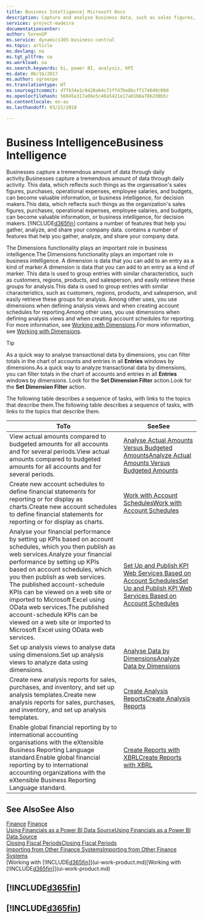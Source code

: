 ```yaml
---
title: Business Intelligence| Microsoft Docs
description: Capture and analyse business data, such as sales figures, purchases, operational expenses, employee salaries, and budgets, that can be valuable information for business intelligence or for decision making.
services: project-madeira
documentationcenter: 
author: SorenGP
ms.service: dynamics365-business-central
ms.topic: article
ms.devlang: na
ms.tgt_pltfrm: na
ms.workload: na
ms.search.keywords: bi, power BI, analysis, KPI
ms.date: 06/16/2017
ms.author: sgroespe
ms.translationtype: HT
ms.sourcegitcommit: d7fb34e1c9428a64c71ff47be8bcff174649c00d
ms.openlocfilehash: 56045e317a06e5c40a5421e17a01b8a7862d8b5c
ms.contentlocale: en-au
ms.lasthandoff: 03/22/2018

---
```

# <a name="business-intelligence"></a><span data-ttu-id="8ed54-103">Business Intelligence</span><span class="sxs-lookup"><span data-stu-id="8ed54-103">Business Intelligence</span></span>
<span data-ttu-id="8ed54-104">Businesses capture a tremendous amount of data through daily activity.</span><span class="sxs-lookup"><span data-stu-id="8ed54-104">Businesses capture a tremendous amount of data through daily activity.</span></span> <span data-ttu-id="8ed54-105">This data, which reflects such things as the organisation's sales figures, purchases, operational expenses, employee salaries, and budgets, can become valuable information, or business intelligence, for decision makers.</span><span class="sxs-lookup"><span data-stu-id="8ed54-105">This data, which reflects such things as the organization's sales figures, purchases, operational expenses, employee salaries, and budgets, can become valuable information, or business intelligence, for decision makers.</span></span> [!INCLUDE[d365fin](includes/d365fin_md.md)]<span data-ttu-id="8ed54-106"> contains a number of features that help you gather, analyze, and share your company data.</span><span class="sxs-lookup"><span data-stu-id="8ed54-106"> contains a number of features that help you gather, analyze, and share your company data.</span></span>

<span data-ttu-id="8ed54-107">The Dimensions functionality plays an important role in business intelligence.</span><span class="sxs-lookup"><span data-stu-id="8ed54-107">The Dimensions functionality plays an important role in business intelligence.</span></span> <span data-ttu-id="8ed54-108">A dimension is data that you can add to an entry as a kind of marker.</span><span class="sxs-lookup"><span data-stu-id="8ed54-108">A dimension is data that you can add to an entry as a kind of marker.</span></span> <span data-ttu-id="8ed54-109">This data is used to group entries with similar characteristics, such as customers, regions, products, and salesperson, and easily retrieve these groups for analysis.</span><span class="sxs-lookup"><span data-stu-id="8ed54-109">This data is used to group entries with similar characteristics, such as customers, regions, products, and salesperson, and easily retrieve these groups for analysis.</span></span> <span data-ttu-id="8ed54-110">Among other uses, you use dimensions  when defining analysis views and when creating account schedules for reporting.</span><span class="sxs-lookup"><span data-stu-id="8ed54-110">Among other uses, you use dimensions  when defining analysis views and when creating account schedules for reporting.</span></span> <span data-ttu-id="8ed54-111">For more information, see [Working with Dimensions](finance-dimensions.md).</span><span class="sxs-lookup"><span data-stu-id="8ed54-111">For more information, see [Working with Dimensions](finance-dimensions.md).</span></span>

> [!TIP]
> <span data-ttu-id="8ed54-112">As a quick way to analyse transactional data by dimensions, you can filter totals in the chart of accounts and entries in all **Entries** windows by dimensions.</span><span class="sxs-lookup"><span data-stu-id="8ed54-112">As a quick way to analyze transactional data by dimensions, you can filter totals in the chart of accounts and entries in all **Entries** windows by dimensions.</span></span> <span data-ttu-id="8ed54-113">Look for the **Set Dimension Filter** action.</span><span class="sxs-lookup"><span data-stu-id="8ed54-113">Look for the **Set Dimension Filter** action.</span></span>  

<span data-ttu-id="8ed54-114">The following table describes a sequence of tasks, with links to the topics that describe them.</span><span class="sxs-lookup"><span data-stu-id="8ed54-114">The following table describes a sequence of tasks, with links to the topics that describe them.</span></span>  

| <span data-ttu-id="8ed54-115">To</span><span class="sxs-lookup"><span data-stu-id="8ed54-115">To</span></span> | <span data-ttu-id="8ed54-116">See</span><span class="sxs-lookup"><span data-stu-id="8ed54-116">See</span></span> |
| --- | --- |
|<span data-ttu-id="8ed54-117">View actual amounts compared to budgeted amounts for all accounts and for several periods.</span><span class="sxs-lookup"><span data-stu-id="8ed54-117">View actual amounts compared to budgeted amounts for all accounts and for several periods.</span></span>|[<span data-ttu-id="8ed54-118">Analyse Actual Amounts Versus Budgeted Amounts</span><span class="sxs-lookup"><span data-stu-id="8ed54-118">Analyze Actual Amounts Versus Budgeted Amounts</span></span>](bi-how-analyze-actual-versus-budget.md)|
|<span data-ttu-id="8ed54-119">Create new account schedules to define financial statements for reporting or for display as charts.</span><span class="sxs-lookup"><span data-stu-id="8ed54-119">Create new account schedules to define financial statements for reporting or for display as charts.</span></span>|[<span data-ttu-id="8ed54-120">Work with Account Schedules</span><span class="sxs-lookup"><span data-stu-id="8ed54-120">Work with Account Schedules</span></span>](bi-how-work-account-schedule.md)|
|<span data-ttu-id="8ed54-121">Analyse your financial performance by setting up KPIs based on account schedules, which you then publish as web services.</span><span class="sxs-lookup"><span data-stu-id="8ed54-121">Analyze your financial performance by setting up KPIs based on account schedules, which you then publish as web services.</span></span> <span data-ttu-id="8ed54-122">The published account-schedule KPIs can be viewed on a web site or imported to Microsoft Excel using OData web services.</span><span class="sxs-lookup"><span data-stu-id="8ed54-122">The published account-schedule KPIs can be viewed on a web site or imported to Microsoft Excel using OData web services.</span></span>|[<span data-ttu-id="8ed54-123">Set Up and Publish KPI Web Services Based on Account Schedules</span><span class="sxs-lookup"><span data-stu-id="8ed54-123">Set Up and Publish KPI Web Services Based on Account Schedules</span></span>](bi-how-to-set-up-and-publish-kpi-web-services-based-on-account-schedules.md)|
|<span data-ttu-id="8ed54-124">Set up analysis views to analyse data using dimensions.</span><span class="sxs-lookup"><span data-stu-id="8ed54-124">Set up analysis views to analyze data using dimensions.</span></span>|[<span data-ttu-id="8ed54-125">Analyse Data by Dimensions</span><span class="sxs-lookup"><span data-stu-id="8ed54-125">Analyze Data by Dimensions</span></span>](bi-how-analyze-data-dimension.md)|
|<span data-ttu-id="8ed54-126">Create new analysis reports for sales, purchases, and inventory, and set up analysis templates.</span><span class="sxs-lookup"><span data-stu-id="8ed54-126">Create new analysis reports for sales, purchases, and inventory, and set up analysis templates.</span></span>|[<span data-ttu-id="8ed54-127">Create Analysis Reports</span><span class="sxs-lookup"><span data-stu-id="8ed54-127">Create Analysis Reports</span></span>](bi-how-create-analysis-views-reports.md)|
|<span data-ttu-id="8ed54-128">Enable global financial reporting by to international accounting organisations with the eXtensible Business Reporting Language standard.</span><span class="sxs-lookup"><span data-stu-id="8ed54-128">Enable global financial reporting by to international accounting organizations with the eXtensible Business Reporting Language standard.</span></span>|[<span data-ttu-id="8ed54-129">Create Reports with XBRL</span><span class="sxs-lookup"><span data-stu-id="8ed54-129">Create Reports with XBRL</span></span>](bi-create-reports-with-xbrl.md)|

## <a name="see-also"></a><span data-ttu-id="8ed54-130">See Also</span><span class="sxs-lookup"><span data-stu-id="8ed54-130">See Also</span></span>
<span data-ttu-id="8ed54-131">[Finance](finance.md)  </span><span class="sxs-lookup"><span data-stu-id="8ed54-131">[Finance](finance.md)  </span></span>  
[<span data-ttu-id="8ed54-132">Using Financials as a Power BI Data Source</span><span class="sxs-lookup"><span data-stu-id="8ed54-132">Using Financials as a Power BI Data Source</span></span>](across-how-use-financials-data-source-powerbi.md)  
[<span data-ttu-id="8ed54-133">Closing Fiscal Periods</span><span class="sxs-lookup"><span data-stu-id="8ed54-133">Closing Fiscal Periods</span></span>](year-close-years-periods.md)  
[<span data-ttu-id="8ed54-134">Importing from Other Finance Systems</span><span class="sxs-lookup"><span data-stu-id="8ed54-134">Importing from Other Finance Systems</span></span>](upload-data.md)  
<span data-ttu-id="8ed54-135">[Working with [!INCLUDE[d365fin](includes/d365fin_md.md)]](ui-work-product.md)</span><span class="sxs-lookup"><span data-stu-id="8ed54-135">[Working with [!INCLUDE[d365fin](includes/d365fin_md.md)]](ui-work-product.md)</span></span>

## [!INCLUDE[d365fin](includes/free_trial_md.md)]  
## [!INCLUDE[d365fin](includes/training_link_md.md)]


